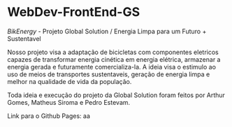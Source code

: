 # WebDev-FrontEnd-GS
*BikEnergy* - Projeto Global Solution / Energia Limpa para um Futuro + Sustentavel

Nosso projeto visa a adaptação de bicicletas com componentes eletricos capazes de transformar energia cinética em energia elétrica, armazenar a energia gerada e futuramente comercializa-la.
A ideia visa o estimulo ao uso de meios de transportes sustentaveis, geração de energia limpa e melhor na qualidade de vida da população.

Toda ideia e execução do projeto da Global Solution foram feitos por Arthur Gomes, Matheus Siroma e Pedro Estevam.

Link para o Github Pages: aa
